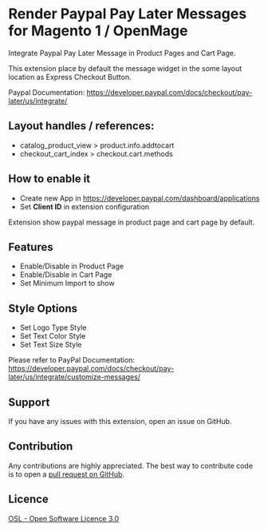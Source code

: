 # Render Paypal Pay Later Messages for Magento 1 / OpenMage
Integrate Paypal Pay Later Message in Product Pages and Cart Page.

This extension place by default the message widget in the some layout location as Express Checkout Button.

Paypal Documentation: https://developer.paypal.com/docs/checkout/pay-later/us/integrate/

Layout handles / references:
-------------
- catalog_product_view > product.info.addtocart
- checkout_cart_index > checkout.cart.methods


How to enable it
-------------
- Create new App in https://developer.paypal.com/dashboard/applications
- Set **Client ID** in extension configuration

Extension show paypal message in product page and cart page by default.

Features
---------
- Enable/Disable in Product Page
- Enable/Disable in Cart Page
- Set Minimum Import to show 

Style Options
---------
- Set Logo Type Style
- Set Text Color Style
- Set Text Size Style

Please refer to PayPal Documentation: https://developer.paypal.com/docs/checkout/pay-later/us/integrate/customize-messages/

Support
-------
If you have any issues with this extension, open an issue on GitHub.

Contribution
------------
Any contributions are highly appreciated. The best way to contribute code is to open a
[pull request on GitHub](https://help.github.com/articles/using-pull-requests).

Licence
-------
[OSL - Open Software Licence 3.0](http://opensource.org/licenses/osl-3.0.php)
